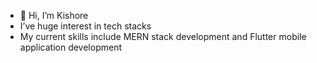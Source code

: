 - 👋 Hi, I’m Kishore
-  I’ve huge interest in tech stacks  
-  My current skills include MERN stack development and Flutter mobile application development

